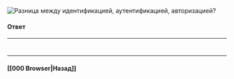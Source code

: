 ![Разница между идентификацией, аутентификацией, авторизацией?](https://youtu.be/-mWa7erZu64?t=735)

#### Ответ


___
#

___

#### [[000 Browser|Назад]]